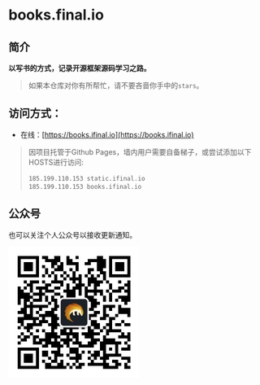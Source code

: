# books.final.io

## 简介

**以写书的方式，记录开源框架源码学习之路。**

> 如果本仓库对你有所帮忙，请不要吝啬你手中的`stars`。

## 访问方式：

* 在线：[https://books.ifinal.io](https://books.ifinal.io)

> 因项目托管于Github Pages，墙内用户需要自备梯子，或尝试添加以下HOSTS进行访问:
> ```text
> 185.199.110.153 static.ifinal.io
> 185.199.110.153 books.ifinal.io
> ```

## 公众号

也可以关注个人公众号以接收更新通知。

![ifinal](ifinal.jpg)
